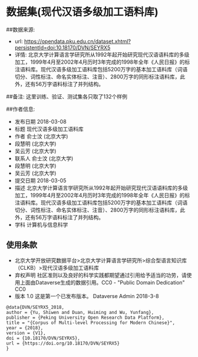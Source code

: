 # 数据集(现代汉语多级加工语料库)
##数据来源: 
 - url: https://opendata.pku.edu.cn/dataset.xhtml?persistentId=doi:10.18170/DVN/SEYRX5
 - 详情: 北京大学计算语言学研究所从1992年起开始研究现代汉语语料库的多级加工，1999年4月至2002年4月历时3年完成的1998年全年《人民日报》的标注语料库。现代汉语多级加工语料库包括5200万字的基本加工语料库（词语切分、词性标注、命名实体标注、注音）、2800万字的同形标注语料库，此外，还有56万字语料标注了并列结构。
    
##备注: 
这里训练、验证、测试集各只取了132个样例

##作者信息:
 - 发布日期 2018-03-08
 - 标题 现代汉语多级加工语料库
 - 作者 俞士汶 (北京大学)
 - 段慧明 (北京大学)
 - 吴云芳 (北京大学)
 - 联系人 俞士汶 (北京大学)
 - 段慧明 (北京大学)
 - 吴云芳 (北京大学)
 - 提交日期 2018-03-05
 - 描述 北京大学计算语言学研究所从1992年起开始研究现代汉语语料库的多级加工，1999年4月至2002年4月历时3年完成的1998年全年《人民日报》的标注语料库。现代汉语多级加工语料库包括5200万字的基本加工语料库（词语切分、词性标注、命名实体标注、注音）、2800万字的同形标注语料库，此外，还有56万字语料标注了并列结构。
 - 学科 计算机与信息科学
 
## 使用条款  
- 北京大学开放研究数据平台>北京大学计算语言学研究所>综合型语言知识库（CLKB）>现代汉语多级加工语料库
- 弃权声明 社区准则以及良好的科学实践都期望通过引用给予适当的功劳，请使用上面由Dataverse生成的数据引用。CC0 - "Public Domain Dedication" CC0
- 版本 1.0	这是第一个已发布版本。	Dataverse Admin	2018-3-8
```
@data{DVN/SEYRX5_2018,
author = {Yu, Shiwen and Duan, Huiming and Wu, Yunfang},
publisher = {Peking University Open Research Data Platform},
title = "{Corpus of Multi-level Processing for Modern Chinese}",
year = {2018},
version = {V1},
doi = {10.18170/DVN/SEYRX5},
url = {https://doi.org/10.18170/DVN/SEYRX5}
}
```

